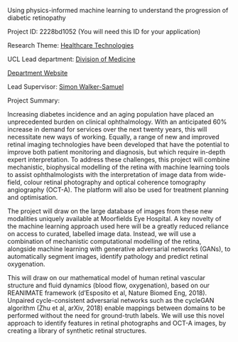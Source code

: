 Using physics-informed machine learning to understand the progression of diabetic retinopathy

Project ID: 2228bd1052
(You will need this ID for your application)

Research Theme: [Healthcare Technologies](../themes/healthcare-technologies.md)

UCL Lead department: [Division of Medicine](../departments/division-of-medicine.md)

[Department Website](https://www.ucl.ac.uk/medicine)

Lead Supervisor: [Simon Walker-Samuel](https://iris.ucl.ac.uk/iris/browse/profile?upi=SWALK96)

Project Summary:

Increasing diabetes incidence and an aging population have placed an unprecedented burden on clinical ophthalmology. With an anticipated 60% increase in demand for services over the next twenty years, this will necessitate new ways of working. Equally, a range of new and improved retinal imaging technologies have been developed that have the potential to improve both patient monitoring and diagnosis, but which require in-depth expert interpretation. To address these challenges, this project will combine mechanistic, biophysical modelling of the retina with machine learning tools to assist ophthalmologists with the interpretation of image data from wide-field, colour retinal photography and optical coherence tomography angiography (OCT-A). The platform will also be used for treatment planning and optimisation. 
 
 The project will draw on the large database of images from these new modalities uniquely available at Moorfields Eye Hospital. A key novelty of the machine learning approach used here will be a greatly reduced reliance on access to curated, labelled image data. Instead, we will use a combination of mechanistic computational modelling of the retina, alongside machine learning with generative adversarial networks (GANs), to automatically segment images, identify pathology and predict retinal oxygenation.
 
 This will draw on our mathematical model of human retinal vascular structure and fluid dynamics (blood flow, oxygenation), based on our REANIMATE framework (d’Esposito et al, Nature Biomed Eng, 2018). Unpaired cycle-consistent adversarial networks such as the cycleGAN algorithm (Zhu et al, arXiv, 2018) enable mappings between domains to be performed without the need for ground-truth labels. We will use this novel approach to identify features in retinal photographs and OCT-A images, by creating a library of synthetic retinal structures.